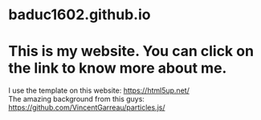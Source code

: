 # baduc1602.github.io
<h1>This is my website. You can click on the link to know more about me.</h1> 

I use the template on this website: https://html5up.net/
<br>
The amazing background from this guys: https://github.com/VincentGarreau/particles.js/
